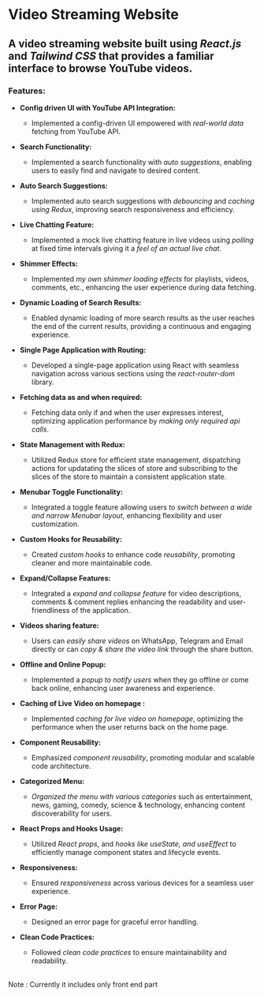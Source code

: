 # Video Streaming Website

## A video streaming website built using _React.js_ and _Tailwind CSS_ that provides a familiar interface to browse YouTube videos.

### Features:


- **Config driven UI with YouTube API Integration:**
  - Implemented a config-driven UI empowered with _real-world data_ fetching from YouTube API.

- **Search Functionality:**
  - Implemented a search functionality with _auto suggestions_, enabling users to easily find and navigate to desired content.

- **Auto Search Suggestions:**
  - Implemented auto search suggestions with _debouncing_ and _caching using Redux_, improving search responsiveness and efficiency.

- **Live Chatting Feature:**
  - Implemented a mock live chatting feature in live videos using _polling_ at fixed time intervals giving it a _feel of an actual live chat_.
    
- **Shimmer Effects:**
  - Implemented _my own shimmer loading effects_ for playlists, videos, comments, etc., enhancing the user experience during data fetching.

- **Dynamic Loading of Search Results:**
  - Enabled dynamic loading of more search results as the user reaches the end of the current results, providing a continuous and engaging experience.

- **Single Page Application with Routing:**
  - Developed a single-page application using React with seamless navigation across various sections using the _react-router-dom_ library.

- **Fetching data as and when required:**
  - Fetching data only if and when the user expresses interest, optimizing application performance by _making only required api calls_.

- **State Management with Redux:**
  - Utilized Redux store for efficient state management, dispatching actions for updatating the slices of store and subscribing to the slices of the store to maintain a consistent application state.

- **Menubar Toggle Functionality:**
  - Integrated a toggle feature allowing users to _switch between a wide and narrow Menubar layout_, enhancing flexibility and user customization.

- **Custom Hooks for Reusability:**
  - Created _custom hooks_ to enhance code _reusability_, promoting cleaner and more maintainable code.

- **Expand/Collapse Features:**
  - Integrated a _expand and collapse feature_ for video descriptions, comments & comment replies enhancing the readability and user-friendliness of the application.

- **Videos sharing feature:**
  - Users can _easily share videos_ on WhatsApp, Telegram and Email directly or can _copy & share the video link_ through the share button.
    
 - **Offline and Online Popup:**
    - Implemented a _popup to notify users_ when they go offline or come back online, enhancing user awareness and experience.

- **Caching of Live Video on homepage :**
  - Implemented _caching for live video on homepage_, optimizing the performance when the user returns back on the home page.
    
- **Component Reusability:**
  - Emphasized _component reusability_, promoting modular and scalable code architecture.

- **Categorized Menu:**
  - _Organized the menu with various categories_ such as entertainment, news, gaming, comedy, science & technology, enhancing content discoverability for users.

- **React Props and Hooks Usage:**
  - Utilized _React props_, and _hooks like useState, and useEffect_ to efficiently manage component states and lifecycle events.
    
- **Responsiveness:**
  - Ensured _responsiveness_ across various devices for a seamless user experience.

- **Error Page:**
  - Designed an error page for graceful error handling.

- **Clean Code Practices:**
  - Followed _clean code practices_ to ensure maintainability and readability.
<br/>
    Note : Currently it includes only front end part
